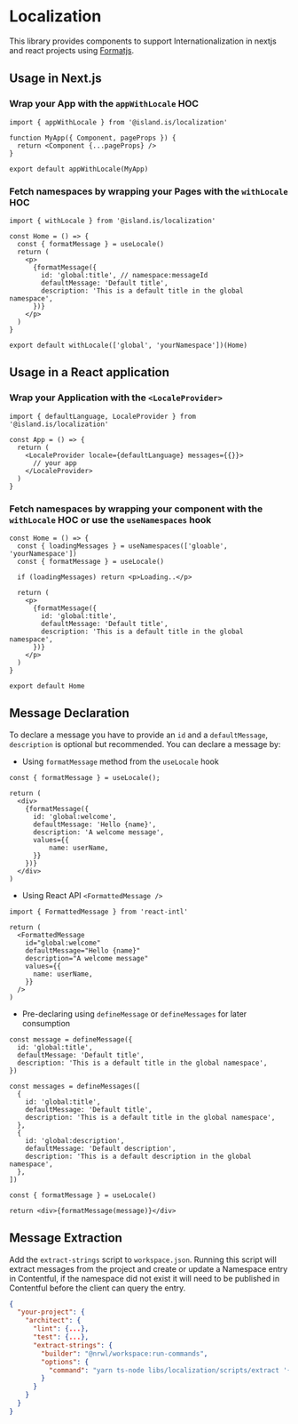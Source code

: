 # Localization

This library provides components to support Internationalization in nextjs and react projects using [Formatjs](https://formatjs.io/).

## Usage in Next.js

### **Wrap your App with the `appWithLocale` HOC**

```tsx
import { appWithLocale } from '@island.is/localization'

function MyApp({ Component, pageProps }) {
  return <Component {...pageProps} />
}

export default appWithLocale(MyApp)
```

### **Fetch namespaces by wrapping your Pages with the `withLocale` HOC**

```tsx
import { withLocale } from '@island.is/localization'

const Home = () => {
  const { formatMessage } = useLocale()
  return (
    <p>
      {formatMessage({
        id: 'global:title', // namespace:messageId
        defaultMessage: 'Default title',
        description: 'This is a default title in the global namespace',
      })}
    </p>
  )
}

export default withLocale(['global', 'yourNamespace'])(Home)
```

## Usage in a React application

### **Wrap your Application with the `<LocaleProvider>`**

```tsx
import { defaultLanguage, LocaleProvider } from '@island.is/localization'

const App = () => {
  return (
    <LocaleProvider locale={defaultLanguage} messages={{}}>
      // your app
    </LocaleProvider>
  )
}
```

### **Fetch namespaces by wrapping your component with the `withLocale` HOC or use the `useNamespaces` hook**

```tsx
const Home = () => {
  const { loadingMessages } = useNamespaces(['gloable', 'yourNamespace'])
  const { formatMessage } = useLocale()

  if (loadingMessages) return <p>Loading..</p>

  return (
    <p>
      {formatMessage({
        id: 'global:title',
        defaultMessage: 'Default title',
        description: 'This is a default title in the global namespace',
      })}
    </p>
  )
}

export default Home
```

## **Message Declaration**

To declare a message you have to provide an `id` and a `defaultMessage`, `description` is optional but recommended.
You can declare a message by:

- Using `formatMessage` method from the `useLocale` hook

```tsx
const { formatMessage } = useLocale();

return (
  <div>
    {formatMessage({
      id: 'global:welcome',
      defaultMessage: 'Hello {name}',
      description: 'A welcome message',
      values={{
          name: userName,
      }}
    })}
  </div>
)
```

- Using React API `<FormattedMessage />`

```tsx
import { FormattedMessage } from 'react-intl'

return (
  <FormattedMessage
    id="global:welcome"
    defaultMessage="Hello {name}"
    description="A welcome message"
    values={{
      name: userName,
    }}
  />
)
```

- Pre-declaring using `defineMessage` or `defineMessages` for later consumption

```tsx
const message = defineMessage({
  id: 'global:title',
  defaultMessage: 'Default title',
  description: 'This is a default title in the global namespace',
})

const messages = defineMessages([
  {
    id: 'global:title',
    defaultMessage: 'Default title',
    description: 'This is a default title in the global namespace',
  },
  {
    id: 'global:description',
    defaultMessage: 'Default description',
    description: 'This is a default description in the global namespace',
  },
])

const { formatMessage } = useLocale()

return <div>{formatMessage(message)}</div>
```

## **Message Extraction**

Add the `extract-strings` script to `workspace.json`. Running this script will extract messages from the project and create or update a Namespace entry in Contentful, if the namespace did not exist it will need to be published in Contentful before the client can query the entry.

```json
{
  "your-project": {
    "architect": {
      "lint": {...},
      "test": {...},
      "extract-strings": {
        "builder": "@nrwl/workspace:run-commands",
        "options": {
          "command": "yarn ts-node libs/localization/scripts/extract '{pathToComponents}/*.{js,ts,tsx}'"
        }
      }
    }
  }
}
```
